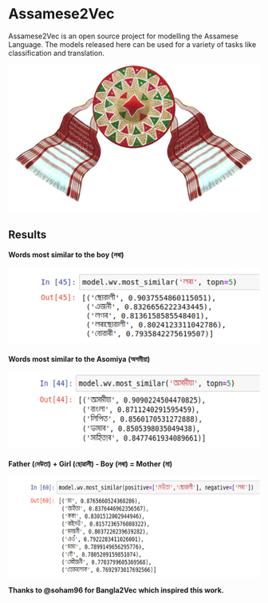 # Assamese2Vec
Assamese2Vec is an open source project for modelling the Assamese Language. The models released here can be used for a variety of tasks like classification and translation.

<p align="center">
<img src="https://github.com/hridaydutta123/Assamese2Vec/blob/master/img/logo.jpg" />
</p>

## Results

#### Words most similar to the boy (লৰা)
<p align="center">
<img src="https://github.com/hridaydutta123/Assamese2Vec/blob/master/img/most_similar_lora.png" width="700" height="150" />
</p>

#### Words most similar to the Asomiya (অসমীয়া)
<p align="center">
<img src="https://github.com/hridaydutta123/Assamese2Vec/blob/master/img/most_similar_asomiya.png" width="700" height="150" />
</p>

#### Father (দেউতা) + Girl (ছোৱালী) - Boy (লৰা) = Mother (মা)
<p align="center">
<img src="https://github.com/hridaydutta123/Assamese2Vec/blob/master/img/most_similar_pos_neg.png" width="600" height="200" />
</p>

**Thanks to @soham96 for Bangla2Vec which inspired this work.**
